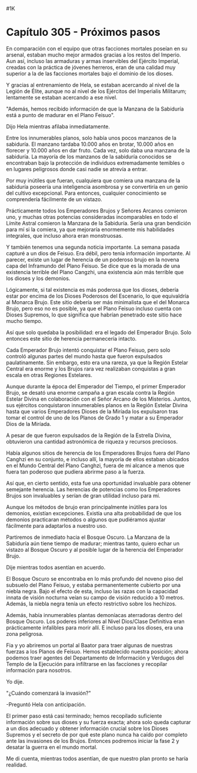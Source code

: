 
#1K 

# Capítulo 305 - Próximos pasos


En comparación con el equipo que otras facciones mortales poseían en su arsenal, estaban mucho mejor armados gracias a los restos del Imperio. Aun así, incluso las armaduras y armas inservibles del Ejército Imperial, creadas con la práctica de jóvenes herreros, eran de una calidad muy superior a la de las facciones mortales bajo el dominio de los dioses.

Y gracias al entrenamiento de Hela, se estaban acercando al nivel de la Legión de Élite, aunque no al nivel de los Ejércitos del Imperialis Militarum; lentamente se estaban acercando a ese nivel.

"Además, hemos recibido información de que la Manzana de la Sabiduría está a punto de madurar en el Plano Feisuo".

Dijo Hela mientras afilaba inmediatamente.

Entre los innumerables planos, solo había unos pocos manzanos de la sabiduría. El manzano tardaba 10.000 años en brotar, 10.000 años en florecer y 10.000 años en dar fruto. Cada vez, solo daba una manzana de la sabiduría. La mayoría de los manzanos de la sabiduría conocidos se encontraban bajo la protección de individuos extremadamente temibles o en lugares peligrosos donde casi nadie se atrevía a entrar.

Por muy inútiles que fueran, cualquiera que comiera una manzana de la sabiduría poseería una inteligencia asombrosa y se convertiría en un genio del cultivo excepcional. Para entonces, cualquier conocimiento se comprendería fácilmente de un vistazo.

Prácticamente todos los Emperadores Brujos y Señores Arcanos comieron uno, y muchas otras potencias consideradas incomparables en todo el Límite Astral comieron la Manzana de la Sabiduría. Sería una gran bendición para mí si la comiera, ya que mejoraría enormemente mis habilidades integrales, que incluso ahora eran monstruosas.

Y también tenemos una segunda noticia importante. La semana pasada capturé a un dios de Feisuo. Era débil, pero tenía información importante. Al parecer, existe un lugar de herencia de un poderoso brujo en la novena capa del Inframundo del Plano Feisuo. Se dice que es la morada de una existencia terrible del Plano Cangzhi, una existencia aún más terrible que los dioses y los demonios.

Lógicamente, si tal existencia es más poderosa que los dioses, debería estar por encima de los Dioses Poderosos del Escenario, lo que equivaldría al Monarca Brujo. Este sitio debería ser más minimalista que el del Monarca Brujo, pero eso no es posible, ya que el Plano Feisuo incluso cuenta con Dioses Supremos, lo que significa que habrían penetrado este sitio hace mucho tiempo.

Así que solo quedaba la posibilidad: era el legado del Emperador Brujo. Solo entonces este sitio de herencia permanecería intacto.

Cada Emperador Brujo intentó conquistar el Plano Feisuo, pero solo controló algunas partes del mundo hasta que fueron expulsados ​​paulatinamente. Sin embargo, esto era una rareza, ya que la Región Estelar Central era enorme y los Brujos rara vez realizaban conquistas a gran escala en otras Regiones Estelares.

Aunque durante la época del Emperador del Tiempo, el primer Emperador Brujo, se desató una enorme campaña a gran escala contra la Región Estelar Divina en colaboración con el Señor Arcano de los Misterios. Juntos, sus ejércitos conquistaron innumerables planos en la Región Estelar Divina hasta que varios Emperadores Dioses de la Miríada los expulsaron tras tomar el control de uno de los Planos de Grado 1 y matar a su Emperador Dios de la Miríada.

A pesar de que fueron expulsados ​​de la Región de la Estrella Divina, obtuvieron una cantidad astronómica de riqueza y recursos preciosos.

Había algunos sitios de herencia de los Emperadores Brujos fuera del Plano Canghzi en su conjunto, e incluso allí, la mayoría de ellos estaban ubicados en el Mundo Central del Plano Canghzi, fuera de mi alcance a menos que fuera tan poderoso que pudiera abrirme paso a la fuerza.

Así que, en cierto sentido, esta fue una oportunidad invaluable para obtener semejante herencia. Las herencias de potencias como los Emperadores Brujos son invaluables y serían de gran utilidad incluso para mí.

Aunque los métodos de brujo eran principalmente inútiles para los demonios, existían excepciones. Existía una alta probabilidad de que los demonios practicaran métodos o algunos que pudiéramos ajustar fácilmente para adaptarlos a nuestro uso.

Partiremos de inmediato hacia el Bosque Oscuro. La Manzana de la Sabiduría aún tiene tiempo de madurar; mientras tanto, quiero echar un vistazo al Bosque Oscuro y al posible lugar de la herencia del Emperador Brujo.

Dije mientras todos asentían en acuerdo.

El Bosque Oscuro se encontraba en lo más profundo del noveno piso del subsuelo del Plano Feisuo, y estaba permanentemente cubierto por una niebla negra. Bajo el efecto de esta, incluso las razas con la capacidad innata de visión nocturna veían su campo de visión reducido a 10 metros. Además, la niebla negra tenía un efecto restrictivo sobre los hechizos.

Además, había innumerables plantas demoníacas aterradoras dentro del Bosque Oscuro. Los poderes inferiores al Nivel Dios/Clase Definitiva eran prácticamente infalibles para morir allí. E incluso para los dioses, era una zona peligrosa.

Fia y yo abriremos un portal al Baator para traer algunas de nuestras fuerzas a los Planos de Feisuo. Hemos establecido nuestra posición; ahora podemos traer agentes del Departamento de Información y Verdugos del Templo de la Ejecución para infiltrarse en las facciones y recopilar información para nosotros.

Yo dije.

"¿Cuándo comenzará la invasión?"

-Preguntó Hela con anticipación.

El primer paso está casi terminado; hemos recopilado suficiente información sobre sus dioses y su fuerza exacta; ahora solo queda capturar a un dios adecuado y obtener información crucial sobre los Dioses Supremos y el secreto de por qué este plano nunca ha caído por completo ante las invasiones de los Brujos. Entonces podremos iniciar la fase 2 y desatar la guerra en el mundo mortal.

Me di cuenta, mientras todos asentían, de que nuestro plan pronto se haría realidad.